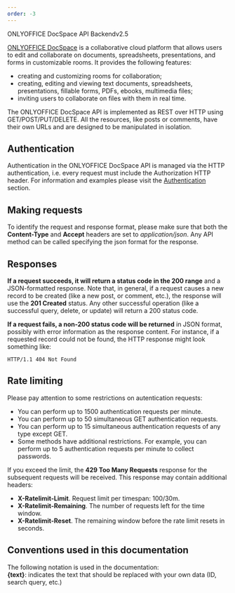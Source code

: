```yaml
---
order: -3
---
```


ONLYOFFICE DocSpace API Backendv2.5

[ONLYOFFICE DocSpace](https://www.onlyoffice.com/docspace.aspx) is a collaborative cloud platform that allows users to edit and collaborate on documents, spreadsheets, presentations, and forms in customizable rooms. It provides the following features:

* creating and customizing rooms for collaboration;
* creating, editing and viewing text documents, spreadsheets, presentations, fillable forms, PDFs, ebooks, multimedia files;
* inviting users to collaborate on files with them in real time.

The ONLYOFFICE DocSpace API is implemented as REST over HTTP using GET/POST/PUT/DELETE. All the resources, like posts or comments, have their own URLs and are designed to be manipulated in isolation.

## Authentication

Authentication in the ONLYOFFICE DocSpace API is managed via the HTTP authentication, i.e. every request must include the Authorization HTTP header. For information and examples please visit the [Authentication](/docspace/backend/howitworks/auth) section.

## Making requests

To identify the request and response format, please make sure that both the **Content-Type** and **Accept** headers are set to *application/json*. Any API method can be called specifying the json format for the response.

## Responses

**If a request succeeds, it will return a status code in the 200 range** and a JSON-formatted response. Note that, in general, if a request causes a new record to be created (like a new post, or comment, etc.), the response will use the **201 Created** status. Any other successful operation (like a successful query, delete, or update) will return a 200 status code.

**If a request fails, a non-200 status code will be returned** in JSON format, possibly with error information as the response content. For instance, if a requested record could not be found, the HTTP response might look something like:

```
HTTP/1.1 404 Not Found
```

## Rate limiting

Please pay attention to some restrictions on autentication requests:

* You can perform up to 1500 authentication requests per minute.
* You can perform up to 50 simultaneous GET authentication requests.
* You can perform up to 15 simultaneous authentication requests of any type except GET.
* Some methods have additional restrictions. For example, you can perform up to 5 authentication requests per minute to collect passwords.

If you exceed the limit, the **429 Too Many Requests** response for the subsequent requests will be received. This response may contain additional headers:

* **X-Ratelimit-Limit**. Request limit per timespan: 100/30m.
* **X-Ratelimit-Remaining**. The number of requests left for the time window.
* **X-Ratelimit-Reset**. The remaining window before the rate limit resets in seconds.

## Conventions used in this documentation

The following notation is used in the documentation:\
**{text}**: indicates the text that should be replaced with your own data (ID, search query, etc.)
